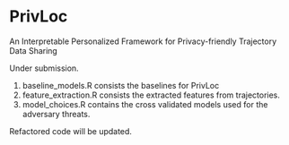 # PrivLoc
An Interpretable Personalized Framework for Privacy-friendly Trajectory Data Sharing

Under submission.

1. baseline_models.R consists the baselines for PrivLoc
2. feature_extraction.R consists the extracted features from trajectories.
3. model_choices.R contains the cross validated models used for the adversary threats.

Refactored code will be updated.
